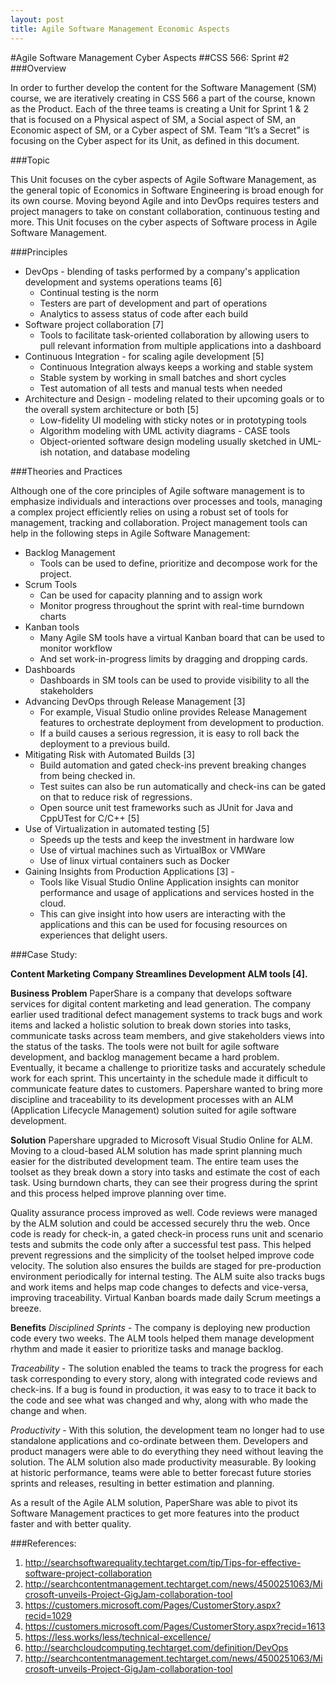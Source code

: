 ```yaml
---
layout: post
title: Agile Software Management Economic Aspects
---
```



#Agile Software Management Cyber Aspects
##CSS 566: Sprint #2
###Overview

In order to further develop the content for the Software Management (SM) course, we are iteratively creating in CSS 566 a part of the course, known as the Product. Each of the three teams is creating a Unit for Sprint 1 & 2 that is focused on a Physical aspect of SM, a Social aspect of SM, an Economic aspect of SM, or a Cyber aspect of SM. Team “It’s a Secret” is focusing on the Cyber aspect for its Unit, as defined in this document. 

###Topic

This Unit focuses on the cyber aspects of Agile Software Management, as the general topic of Economics in Software Engineering is broad enough for its own course. Moving beyond Agile and into DevOps requires testers and project managers to take on constant collaboration, continuous testing and more. This Unit focuses on the cyber aspects of Software process in Agile Software Management. 

###Principles

 - DevOps - blending of tasks performed by a company's application development and systems operations teams [6]
	 - Continual testing is the norm
	 - Testers are part of development and part of operations
	 - Analytics to assess status of code after each build
 - Software project collaboration [7]
	 - Tools to facilitate task-oriented collaboration by allowing users to pull relevant information from multiple applications into a dashboard
 - Continuous Integration - for scaling agile development [5]
	 - Continuous Integration always keeps a working and stable system
	 - Stable system by working in small batches and short cycles
	 - Test automation of all tests and manual tests when needed
 - Architecture and Design - modeling related to their upcoming goals or to the overall system architecture or both [5]
	 - Low-fidelity UI modeling with sticky notes or in prototyping tools
	 - Algorithm modeling with UML activity diagrams - CASE tools
	 - Object-oriented software design modeling usually sketched in UML-ish notation, and database modeling 


###Theories and Practices

Although one of the core principles of Agile software management is to emphasize individuals and interactions over processes and tools,  managing a complex project efficiently relies on using a robust set of tools for management, tracking and collaboration.
Project management tools can help in the following steps in Agile Software Management:

 - Backlog Management  
	 - Tools can be used to define, prioritize and decompose work for the project.
 - Scrum Tools  
	 - Can be used for capacity planning and to assign work 
	 - Monitor progress throughout the sprint with real-time burndown charts
 - Kanban tools 
	 - Many Agile SM tools have a virtual Kanban board that can be used to monitor workflow 
	 - And set work-in-progress limits by dragging and dropping cards.
 - Dashboards 
	 - Dashboards in SM tools can be used to provide visibility to all the stakeholders
 - Advancing DevOps through Release Management [3]  
	 - For example, Visual Studio online provides Release Management features to orchestrate deployment from development to production. 
	 - If a build causes a serious regression, it is easy to roll back the deployment to a previous build.
 - Mitigating Risk with Automated Builds [3]  
	 - Build automation and gated check-ins prevent breaking changes from being checked in. 
	 - Test suites can also be run automatically and check-ins can be gated on that to reduce risk of regressions.
	 - Open source unit test frameworks such as JUnit for Java and CppUTest for C/C++ [5]
 - Use of Virtualization in automated testing [5]
	 - Speeds up the tests and keep the investment in hardware low
	 - Use of virtual machines such as VirtualBox or VMWare
	 - Use of linux virtual containers such as Docker
 - Gaining Insights from Production Applications [3] - 
	 - Tools like Visual Studio Online Application insights can monitor performance and usage of applications and services hosted in the cloud. 
	 - This can give insight into how users are interacting with the applications and this can be used for focusing resources on experiences that delight users.


###Case Study:

**Content Marketing Company Streamlines Development ALM tools [4].**

**Business Problem** 
PaperShare is a company that develops software services for digital content marketing and lead generation. The company earlier used traditional defect management systems to track bugs and work items and lacked a holistic solution to break down stories into tasks, communicate tasks across team members, and give stakeholders views into the status of the tasks. The tools were not built for agile software development, and backlog management became a hard problem. Eventually, it became a challenge to prioritize tasks and accurately schedule work for each sprint. This uncertainty in the schedule made it difficult to communicate feature dates to customers. Papershare wanted to bring more discipline and traceability to its development processes with an ALM (Application Lifecycle Management) solution suited for agile software development.

**Solution**
Papershare upgraded to Microsoft Visual Studio Online for ALM. Moving to a cloud-based ALM solution has made sprint planning much easier for the distributed development team. The entire team uses the toolset as they break down a story into tasks and estimate the cost of each task. Using burndown charts, they can see their progress during the sprint and this process helped improve planning over time.

Quality assurance process improved as well. Code reviews were managed by the ALM solution and could be accessed securely thru the web. Once code is ready for check-in, a gated check-in process runs unit and scenario tests and submits the code only after a successful test pass. This helped prevent regressions and the simplicity of the toolset helped improve code velocity. The solution also ensures the builds are staged for pre-production environment periodically for internal testing. The ALM suite also tracks bugs and work items and helps map code changes to defects and vice-versa, improving traceability. Virtual Kanban boards made daily Scrum meetings a breeze.

**Benefits**
*Disciplined Sprints* - The company is deploying new production code every two weeks. The ALM tools helped them manage development rhythm and made it easier to prioritize tasks and manage backlog.

*Traceability* - The solution enabled the teams to track the progress for each task corresponding to every story, along with integrated code reviews and check-ins. If a bug is found in production, it was easy to to trace it back to the code and see what was changed and why, along with who made the change and when.

*Productivity* - With this solution, the development team no longer had to use standalone applications and co-ordinate between them. Developers and product managers were able to do everything they need without leaving the solution. The ALM solution also made productivity measurable. By looking at historic performance,  teams were able to better forecast future stories sprints and releases, resulting in better estimation and planning.

As a result of the Agile ALM solution, PaperShare was able to pivot its Software Management practices to get more features into the product faster and with better quality.

###References:

1. http://searchsoftwarequality.techtarget.com/tip/Tips-for-effective-software-project-collaboration
2. http://searchcontentmanagement.techtarget.com/news/4500251063/Microsoft-unveils-Project-GigJam-collaboration-tool
3. https://customers.microsoft.com/Pages/CustomerStory.aspx?recid=1029
4. https://customers.microsoft.com/Pages/CustomerStory.aspx?recid=1613
5. https://less.works/less/technical-excellence/
6. http://searchcloudcomputing.techtarget.com/definition/DevOps
7. http://searchcontentmanagement.techtarget.com/news/4500251063/Microsoft-unveils-Project-GigJam-collaboration-tool

